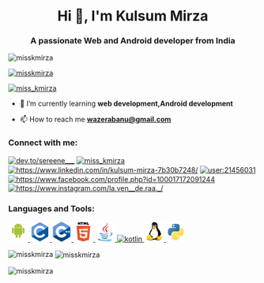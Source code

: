 <h1 align="center">Hi 👋, I'm Kulsum Mirza</h1>
<h3 align="center">A passionate Web and Android developer from India</h3>

<p align="left"> <img src="https://komarev.com/ghpvc/?username=misskmirza&label=Profile%20views&color=0e75b6&style=flat" alt="misskmirza" /> </p>

<p align="left"> <a href="https://github.com/ryo-ma/github-profile-trophy"><img src="https://github-profile-trophy.vercel.app/?username=misskmirza" alt="misskmirza" /></a> </p>

<p align="left"> <a href="https://twitter.com/miss_kmirza" target="blank"><img src="https://img.shields.io/twitter/follow/miss_kmirza?logo=twitter&style=for-the-badge" alt="miss_kmirza" /></a> </p>

- 🌱 I’m currently learning **web development,Android development**

- 📫 How to reach me **wazerabanu@gmail.com**

<h3 align="left">Connect with me:</h3>
<p align="left">
<a href="https://dev.to/dev.to/sereene___" target="blank"><img align="center" src="https://raw.githubusercontent.com/rahuldkjain/github-profile-readme-generator/master/src/images/icons/Social/devto.svg" alt="dev.to/sereene___" height="30" width="40" /></a>
<a href="https://twitter.com/miss_kmirza" target="blank"><img align="center" src="https://raw.githubusercontent.com/rahuldkjain/github-profile-readme-generator/master/src/images/icons/Social/twitter.svg" alt="miss_kmirza" height="30" width="40" /></a>
<a href="https://linkedin.com/in/https://www.linkedin.com/in/kulsum-mirza-7b30b7248/" target="blank"><img align="center" src="https://raw.githubusercontent.com/rahuldkjain/github-profile-readme-generator/master/src/images/icons/Social/linked-in-alt.svg" alt="https://www.linkedin.com/in/kulsum-mirza-7b30b7248/" height="30" width="40" /></a>
<a href="https://stackoverflow.com/users/user:21456031" target="blank"><img align="center" src="https://raw.githubusercontent.com/rahuldkjain/github-profile-readme-generator/master/src/images/icons/Social/stack-overflow.svg" alt="user:21456031" height="30" width="40" /></a>
<a href="https://fb.com/https://www.facebook.com/profile.php?id=100017172091244" target="blank"><img align="center" src="https://raw.githubusercontent.com/rahuldkjain/github-profile-readme-generator/master/src/images/icons/Social/facebook.svg" alt="https://www.facebook.com/profile.php?id=100017172091244" height="30" width="40" /></a>
<a href="https://instagram.com/https://www.instagram.com/la.ven__de.raa._/" target="blank"><img align="center" src="https://raw.githubusercontent.com/rahuldkjain/github-profile-readme-generator/master/src/images/icons/Social/instagram.svg" alt="https://www.instagram.com/la.ven__de.raa._/" height="30" width="40" /></a>
</p>

<h3 align="left">Languages and Tools:</h3>
<p align="left"> <a href="https://developer.android.com" target="_blank" rel="noreferrer"> <img src="https://raw.githubusercontent.com/devicons/devicon/master/icons/android/android-original-wordmark.svg" alt="android" width="40" height="40"/> </a> <a href="https://www.cprogramming.com/" target="_blank" rel="noreferrer"> <img src="https://raw.githubusercontent.com/devicons/devicon/master/icons/c/c-original.svg" alt="c" width="40" height="40"/> </a> <a href="https://www.w3schools.com/cpp/" target="_blank" rel="noreferrer"> <img src="https://raw.githubusercontent.com/devicons/devicon/master/icons/cplusplus/cplusplus-original.svg" alt="cplusplus" width="40" height="40"/> </a> <a href="https://www.w3.org/html/" target="_blank" rel="noreferrer"> <img src="https://raw.githubusercontent.com/devicons/devicon/master/icons/html5/html5-original-wordmark.svg" alt="html5" width="40" height="40"/> </a> <a href="https://www.java.com" target="_blank" rel="noreferrer"> <img src="https://raw.githubusercontent.com/devicons/devicon/master/icons/java/java-original.svg" alt="java" width="40" height="40"/> </a> <a href="https://kotlinlang.org" target="_blank" rel="noreferrer"> <img src="https://www.vectorlogo.zone/logos/kotlinlang/kotlinlang-icon.svg" alt="kotlin" width="40" height="40"/> </a> <a href="https://www.linux.org/" target="_blank" rel="noreferrer"> <img src="https://raw.githubusercontent.com/devicons/devicon/master/icons/linux/linux-original.svg" alt="linux" width="40" height="40"/> </a> <a href="https://www.python.org" target="_blank" rel="noreferrer"> <img src="https://raw.githubusercontent.com/devicons/devicon/master/icons/python/python-original.svg" alt="python" width="40" height="40"/> </a> </p>

<p><img align="left" src="https://github-readme-stats.vercel.app/api/top-langs?username=misskmirza&show_icons=true&locale=en&layout=compact" alt="misskmirza" /></p>

<p>&nbsp;<img align="center" src="https://github-readme-stats.vercel.app/api?username=misskmirza&show_icons=true&locale=en" alt="misskmirza" /></p>

<p><img align="center" src="https://github-readme-streak-stats.herokuapp.com/?user=misskmirza&" alt="misskmirza" /></p>


